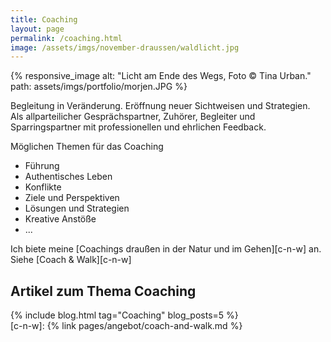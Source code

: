 ```yaml
---
title: Coaching
layout: page
permalink: /coaching.html
image: /assets/imgs/november-draussen/waldlicht.jpg
---
```

{% responsive_image
alt: "Licht am Ende des Wegs, Foto © Tina Urban." 
path: assets/imgs/portfolio/morjen.JPG %}

Begleitung in Veränderung. Eröffnung neuer Sichtweisen und Strategien.   
Als allparteilicher Gesprächspartner, Zuhörer, Begleiter und Sparringspartner 
mit professionellen und ehrlichen Feedback.     

Möglichen Themen für das Coaching
- Führung
- Authentisches Leben
- Konflikte
- Ziele und Perspektiven
- Lösungen und Strategien
- Kreative Anstöße
- ...

Ich biete meine [Coachings draußen in der Natur und im Gehen][c-n-w] an.
Siehe [Coach & Walk][c-n-w]

## Artikel zum Thema Coaching

{% include blog.html tag="Coaching" blog_posts=5 %}                                          
[c-n-w]: {% link pages/angebot/coach-and-walk.md %} 
